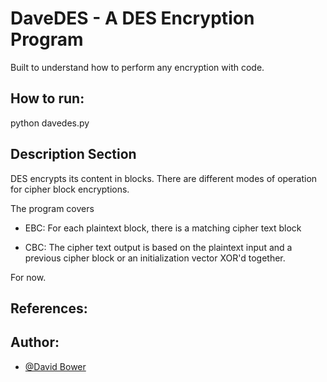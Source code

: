 # DaveDES - A DES Encryption Program
Built to understand how to perform any encryption with code.

## How to run: 
python davedes.py

## Description Section
DES encrypts its content in blocks. There are different modes of
operation for cipher block encryptions.

The program covers 
- EBC: For each plaintext block, there is a matching cipher text block

- CBC: The cipher text output is based on the plaintext input and a previous cipher block or an initialization vector XOR'd together. 

For now. 

## References:  

## Author:
- [@David Bower](https://www.github.com/DavidDaKing)

